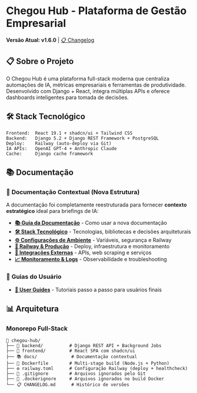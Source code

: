 # Chegou Hub - Plataforma de Gestão Empresarial

**Versão Atual: v1.6.0** | [📋 Changelog](CHANGELOG.md)

## 📋 Sobre o Projeto

O Chegou Hub é uma plataforma full-stack moderna que centraliza automações de IA, métricas empresariais e ferramentas de produtividade. Desenvolvido com Django + React, integra múltiplas APIs e oferece dashboards inteligentes para tomada de decisões.

## 🛠️ Stack Tecnológico

```
Frontend:  React 19.1 + shadcn/ui + Tailwind CSS
Backend:   Django 5.2 + Django REST Framework + PostgreSQL
Deploy:    Railway (auto-deploy via Git)
IA APIs:   OpenAI GPT-4 + Anthropic Claude
Cache:     Django cache framework
```

## 📚 Documentação

### 🎯 **Documentação Contextual** (Nova Estrutura)
A documentação foi completamente reestruturada para fornecer **contexto estratégico** ideal para briefings de IA:

- **[📚 Guia da Documentação](docs/README.md)** - Como usar a nova documentação
- **[🛠️ Stack Tecnológico](docs/stack-tecnologico.md)** - Tecnologias, bibliotecas e decisões arquiteturais
- **[⚙️ Configurações de Ambiente](docs/configuracoes-ambiente.md)** - Variáveis, segurança e Railway
- **[🚀 Railway & Produção](docs/railway-producao.md)** - Deploy, infraestrutura e monitoramento
- **[🔗 Integrações Externas](docs/integracoes-externas.md)** - APIs, web scraping e serviços
- **[📈 Monitoramento & Logs](docs/monitoramento-logs.md)** - Observabilidade e troubleshooting

### 📖 **Guias do Usuário**
- **[📁 User Guides](docs/user-guides/)** - Tutoriais passo a passo para usuários finais

## 📊 Arquitetura

### Monorepo Full-Stack
```
📁 chegou-hub/
├── 🔧 backend/          # Django REST API + Background Jobs
├── 🎨 frontend/         # React SPA com shadcn/ui
├── 📚 docs/             # Documentação contextual
├── 🚀 Dockerfile        # Multi-stage build (Node.js + Python)
├── ⚙️ railway.toml      # Configuração Railway (deploy + healthcheck)
├── 🚫 .gitignore        # Arquivos ignorados pelo Git
├── 🐳 .dockerignore     # Arquivos ignorados no build Docker
└── 📋 CHANGELOG.md      # Histórico de versões
```